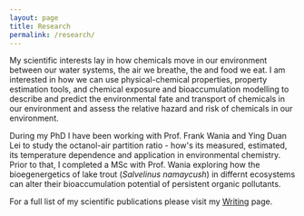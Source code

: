 ```yaml
---
layout: page
title: Research
permalink: /research/
---
```


My scientific interests lay in how chemicals move in our environment between our water systems, the air we breathe, the and food we eat. I am interested in how we can use physical-chemical properties, property estimation tools, and chemical exposure and bioaccumulation modelling to describe and predict the environmental fate and transport of chemicals in our environment and assess the relative hazard and risk of chemicals in our environment. 

During my PhD I have been working with Prof. Frank Wania and Ying Duan Lei to study the octanol-air partition ratio - how's its measured, estimated, its temperature dependence and application in environmental chemistry. Prior to that, I completed a MSc with Prof. Wania exploring how the bioegenergetics of lake trout (<i>Salvelinus namaycush</i>) in differnt ecosystems can alter their bioaccumulation potential of persistent organic pollutants.

For a full list of my scientific publications please visit my [Writing](https://sivanibaskaran.github.io/writing/) page.  